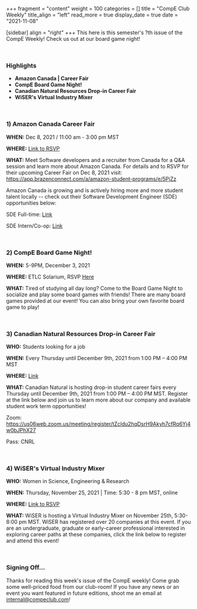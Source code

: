 +++
fragment = "content"
weight = 100
categories = []
title = "CompE Club Weekly"
title_align = "left"
read_more = true
display_date = true
date = "2021-11-08"

[sidebar]
align = "right"
+++
This here is this semester's ?th issue of the CompE Weekly! Check us out at our board game night!


<br/>

### Highlights

* **Amazon Canada | Career Fair**
* **CompE Board Game Night!**
* **Canadian Natural Resources Drop-in Career Fair**
* **WiSER's Virtual Industry Mixer**



<br/>

### 1)  Amazon Canada Career Fair

**WHEN:** Dec 8, 2021 / 11:00 am - 3:00 pm MST

**WHERE:** [Link to RSVP](https://app.brazenconnect.com/a/amazon-student-programs/e/5PjZz)

**WHAT:** Meet Software developers and a recruiter from Canada for a Q&A session and learn more about Amazon Canada. For details and to RSVP for their upcoming Career Fair on Dec 8, 2021 visit: https://app.brazenconnect.com/a/amazon-student-programs/e/5PjZz

Amazon Canada is growing and is actively hiring more and more student talent locally -- check out their Software Development Engineer (SDE) opportunities below:

SDE Full-time: [Link](https://www.amazon.jobs/en/jobs/1559865/software-development-engineer-2022-canada)

SDE Intern/Co-op: [Link](https://www.amazon.jobs/en/jobs/1559866/software-development-engineer-intern-summer-2022-canada)


<br/>

### 2)  CompE Board Game Night!

**WHEN:** 5-9PM, December 3, 2021

**WHERE:** ETLC Solarium, RSVP [Here](https://forms.gle/Kpn5UUqDqwq2kxH8A)

**WHAT:** Tired of studying all day long? Come to the Board Game Night to socialize and play some board games with friends! There are many board games provided at our event! You can also bring your own favorite board game to play!



<br/>

### 3)  Canadian Natural Resources Drop-in Career Fair

**WHO:** Students looking for a job

**WHEN:** Every Thursday until December 9th, 2021 from 1:00 PM – 4:00 PM MST

**WHERE:** [Link](https://us06web.zoom.us/meeting/register/tZcldu2hqDsrH9Akyh7cfRq6Yj4w0bJPhX27)

**WHAT:** Canadian Natural is hosting drop-in student career fairs every Thursday until December 9th, 2021 from 1:00 PM – 4:00 PM MST. Register at the link below and join us to learn more about our company and available student work term opportunities!

Zoom: https://us06web.zoom.us/meeting/register/tZcldu2hqDsrH9Akyh7cfRq6Yj4w0bJPhX27

Pass: CNRL



<br/>

### 4)  WiSER's Virtual Industry Mixer

**WHO:** Women in Science, Engineering & Research

**WHEN:** Thursday, November 25, 2021 | Time: 5:30 - 8 pm MST, online

**WHERE:** [Link to RSVP](https://www.eventbrite.ca/e/wiser-annual-industry-mixer-participant-registration-tickets-177638089307)

**WHAT:** WiSER is hosting a Virtual Industry Mixer on November 25th, 5:30-8:00 pm MST. WiSER has registered over 20 companies at this event. If you are an undergraduate, graduate or early-career professional interested in exploring career paths at these companies, click the link below to register and attend this event!



<br/>


### Signing Off...

Thanks for reading this week's issue of the CompE weekly! Come grab some well-priced food from our club-room! If you have any news or an event you want featured in future editions, shoot me an email at [internal@compeclub.com](mailto:internal@compeclub.com)!
